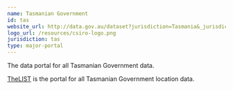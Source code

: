 ```yaml
---
name: Tasmanian Government
id: tas
website_url: http://data.gov.au/dataset?jurisdiction=Tasmania&_jurisdiction_limit=0
logo_url: /resources/csiro-logo.png
jurisdiction: tas
type: major-portal
---
```


The data portal for all Tasmanian Government data.

[TheLIST](https://data.thelist.tas.gov.au) is the portal for all Tasmanian Government location data.